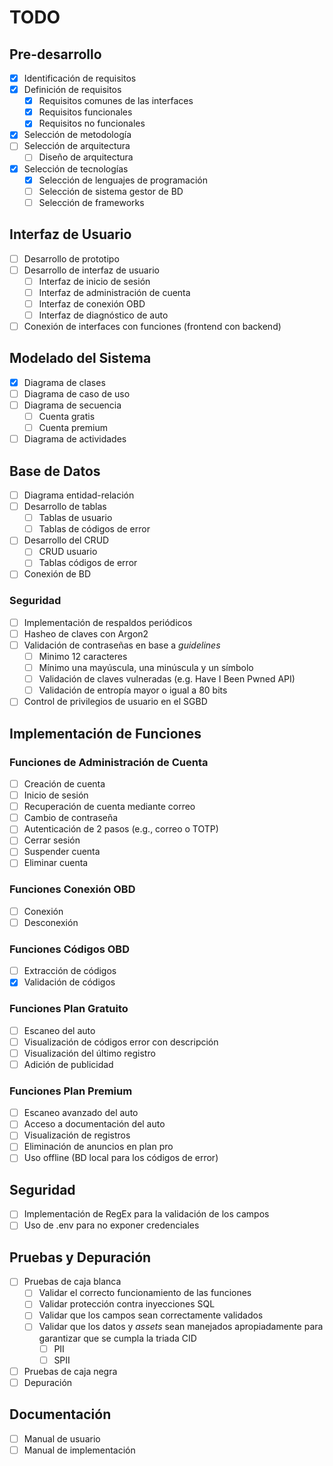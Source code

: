 # TODO

## Pre-desarrollo

- [x] Identificación de requisitos
- [x] Definición de requisitos
  - [x] Requisitos comunes de las interfaces
  - [x] Requisitos funcionales
  - [x] Requisitos no funcionales
- [x] Selección de metodología
- [ ] Selección de arquitectura
  - [ ] Diseño de arquitectura
- [x] Selección de tecnologías
  - [x] Selección de lenguajes de programación
  - [ ] Selección de sistema gestor de BD
  - [ ] Selección de frameworks

## Interfaz de Usuario

- [ ] Desarrollo de prototipo
- [ ] Desarrollo de interfaz de usuario
  - [ ] Interfaz de inicio de sesión
  - [ ] Interfaz de administración de cuenta
  - [ ] Interfaz de conexión OBD
  - [ ] Interfaz de diagnóstico de auto
- [ ] Conexión de interfaces con funciones (frontend con backend)

## Modelado del Sistema

- [x] Diagrama de clases
- [ ] Diagrama de caso de uso
- [ ] Diagrama de secuencia
  - [ ] Cuenta gratis
  - [ ] Cuenta premium
- [ ] Diagrama de actividades

## Base de Datos

- [ ] Diagrama entidad-relación
- [ ] Desarrollo de tablas
  - [ ] Tablas de usuario
  - [ ] Tablas de códigos de error
- [ ] Desarrollo del CRUD
  - [ ] CRUD usuario
  - [ ] Tablas códigos de error
- [ ] Conexión de BD

### Seguridad

- [ ] Implementación de respaldos periódicos
- [ ] Hasheo de claves con Argon2
- [ ] Validación de contraseñas en base a _guidelines_
  - [ ] Minimo 12 caracteres
  - [ ] Mínimo una mayúscula, una minúscula y un símbolo
  - [ ] Validación de claves vulneradas (e.g. Have I Been Pwned API)
  - [ ] Validación de entropía mayor o igual a 80 bits
- [ ] Control de privilegios de usuario en el SGBD

## Implementación de Funciones

### Funciones de Administración de Cuenta

- [ ] Creación de cuenta
- [ ] Inicio de sesión
- [ ] Recuperación de cuenta mediante correo
- [ ] Cambio de contraseña
- [ ] Autenticación de 2 pasos (e.g., correo o TOTP)
- [ ] Cerrar sesión
- [ ] Suspender cuenta
- [ ] Eliminar cuenta

### Funciones Conexión OBD

- [ ] Conexión
- [ ] Desconexión

### Funciones Códigos OBD

- [ ] Extracción de códigos
- [x] Validación de códigos

### Funciones Plan Gratuito

- [ ] Escaneo del auto
- [ ] Visualización de códigos error con descripción
- [ ] Visualización del último registro
- [ ] Adición de publicidad

### Funciones Plan Premium

- [ ] Escaneo avanzado del auto
- [ ] Acceso a documentación del auto
- [ ] Visualización de registros
- [ ] Eliminación de anuncios en plan pro
- [ ] Uso offline (BD local para los códigos de error)

## Seguridad

- [ ] Implementación de RegEx para la validación de los campos
- [ ] Uso de .env para no exponer credenciales

## Pruebas y Depuración

- [ ] Pruebas de caja blanca
  - [ ] Validar el correcto funcionamiento de las funciones
  - [ ] Validar protección contra inyecciones SQL
  - [ ] Validar que los campos sean correctamente validados
  - [ ] Validar que los datos y _assets_ sean manejados apropiadamente para
        garantizar que se cumpla la triada CID
    - [ ] PII
    - [ ] SPII
- [ ] Pruebas de caja negra
- [ ] Depuración

## Documentación

- [ ] Manual de usuario
- [ ] Manual de implementación
